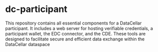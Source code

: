 # dc-participant
This repository contains all essential components for a DataCellar participant. It includes a web server for hosting verifiable credentials, a participant wallet, the EDC connector, and the CDE. These tools are designed to facilitate secure and efficient data exchange within the DataCellar dataspace
